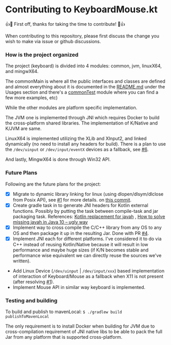 # Contributing to KeyboardMouse.kt

👍🎉 First off, thanks for taking the time to contribute! 🎉👍

When contributing to this repository, please first discuss the change you wish to make via issue or github discussions.


### How is the project organized

The project (keyboard) is divided into 4 modules: common, jvm, linuxX64, and mingwX64.

The commonMain is where all the public interfaces and classes are defined and almost everything about it is documented in
the [README.md](https://github.com/Animeshz/keyboard-mouse-kt/blob/master/README.md) under the Usages section and
there's
a [commonTest](https://github.com/Animeshz/keyboard-mouse-kt/blob/master/keyboard/src/commonTest/kotlin/com/github/animeshz/keyboard)
module where you can find a few more examples, etc)

While the other modules are platform specific implementation.

The JVM one is implemented through JNI which requires Docker to build the cross-platform shared libraries. The implementation of K/Native and K/JVM are same.

LinuxX64 is implemented utilizing the XLib and XInput2, and linked dynamically (no need to install any headers for build). There is a plan to use the `/dev/uinput` or `/dev/input/eventX` devices as a fallback, see [#6](https://github.com/Animeshz/keyboard-mouse-kt/issues/6).

And lastly, MingwX64 is done through Win32 API.


### Future Plans

Following are the future plans for the project:

- [X] Migrate to dynamic library linking for linux (using dlopen/dlsym/dlclose from Posix API), see [#1][1] for more
  details.
  on [this commit](https://github.com/Animeshz/keyboard-mouse-kt/commit/92027738f2093b7cc71c4693bcbc565aec26d206).
- [X] Create gradle task in to generate JNI headers for Kotlin external functions. Possibly by putting the task between
  compile-task and jar packaging task.
  References: [Kotlin replacement for javah](https://stackoverflow.com/q/48816188/11377112)
  , [How to solve missing javah in Java 10 – ugly way](https://www.owsiak.org/how-to-solve-missing-javah-ugly-way)
- [X] Implement way to cross compile the C/C++ library from any OS to any OS and then package it up in the resulting
  Jar. Done with PR [#4](https://github.com/Animeshz/keyboard-mouse-kt/pull/4).
- [X] Implement JNI each for different platforms. I've considered it to do via C++ instead of reusing Kotlin/Native because
  it will result in low performance and maybe huge sizes (if K/N becomes stable and performance wise equivalent we can
  directly reuse the sources we've written).
- Add Linux Device (`/dev/uinput` | `/dev/input/xxx`) based implementation of interaction of Keyboard/Mouse as a
  fallback when X11 is not present (after resolving [#1][1]).
- Implement Mouse API in similar way keyboard is implemented.

### Testing and building

To build and publish to mavenLocal:
`$ ./gradlew build publishToMavenLocal`

The only requirement is to install Docker when building for JVM due to cross-compilation requirement of JNI native libs to be able to pack the full Jar from any platform that is supported cross-platform.

[1]: https://github.com/Animeshz/keyboard-mouse-kt/issues/1
